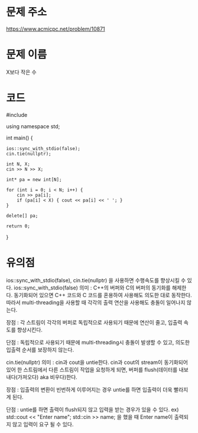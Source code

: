 # 문제 주소
https://www.acmicpc.net/problem/10871

# 문제 이름
X보다 작은 수 

# 코드

#include <iostream>

using namespace std;

int main() {

	ios::sync_with_stdio(false);
	cin.tie(nullptr);

	int N, X;
	cin >> N >> X;

	int* pa = new int[N];

	for (int i = 0; i < N; i++) {
		cin >> pa[i];
		if (pa[i] < X) { cout << pa[i] << ' '; }
	}

	delete[] pa;

	return 0;
}

# 유의점
ios::sync_with_stdio(false), cin.tie(nullptr) 을 사용하면 수행속도를 향상시킬 수 있다.
ios::sync_with_stdio(false)
의미 : C++의 버퍼와 C의 버퍼의 동기화를 해제한다. 동기화되어 있으면 C++ 코드와 C 코드를 혼용하여 사용해도 의도한 대로 동작한다. 따라서 multi-threading을 사용할 때 각각의 출력 연산을 사용해도 충돌이 일어나지 않는다.

장점 : 각 스트림이 각각의 버퍼로 독립적으로 사용되기 때문에 연산이 줄고, 입출력 속도를 향상시킨다. 

단점 : 독립적으로 사용되기 때문에 multi-threading시 충돌이 발생할 수 있고, 의도한 입출력 순서를 보장하지 않는다.


cin.tie(nullptr)
의미 : cin과 cout을 untie한다. cin과 cout의 stream이 동기화되어 있어 한 스트림에서 다른 스트림이 작업을 요청하게 되면, 버퍼를 flush(데이터를 내보내다(가져오다) aka 비우다)한다. 

장점 : 입출력의 변환이 빈번하게 이루어지는 경우 untie를 하면 입출력이 더욱 빨라지게 된다.

단점 : untie를 하면 출력이 flush되지 않고 입력을 받는 경우가 있을 수 있다.
ex) std::cout << "Enter name";
     std::cin >> name; 을 했을 때 Enter name이 출력되지 않고 입력이 요구 될 수 있다.